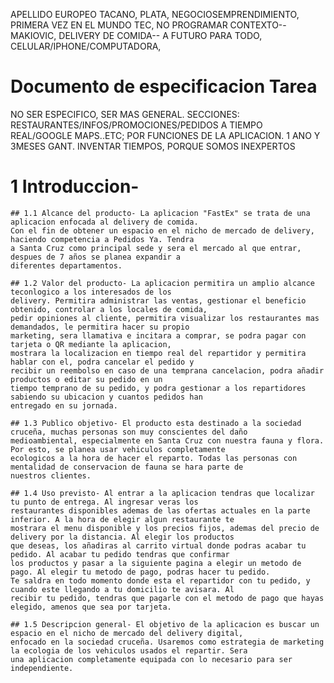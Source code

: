 APELLIDO EUROPEO
TACANO, PLATA, NEGOCIOSEMPRENDIMIENTO, PRIMERA VEZ EN EL MUNDO TEC, NO PROGRAMAR
CONTEXTO--MAKIOVIC, DELIVERY DE COMIDA-- A FUTURO PARA TODO, CELULAR/IPHONE/COMPUTADORA, 

# **Documento de especificacion Tarea** 
NO SER ESPECIFICO, SER MAS GENERAL. SECCIONES: RESTAURANTES/INFOS/PROMOCIONES/PEDIDOS A TIEMPO REAL/GOOGLE MAPS..ETC; POR FUNCIONES
DE LA APLICACION.
1 ANO Y 3MESES GANT.
INVENTAR TIEMPOS, PORQUE SOMOS INEXPERTOS

# 1 Introduccion- 
	## 1.1 Alcance del producto- La aplicacion "FastEx" se trata de una aplicacion enfocada al delivery de comida.
	Con el fin de obtener un espacio en el nicho de mercado de delivery, haciendo competencia a Pedidos Ya. Tendra
	a Santa Cruz como principal sede y sera el mercado al que entrar, despues de 7 años se planea expandir a 
	diferentes departamentos.

	## 1.2 Valor del producto- La aplicacion permitira un amplio alcance teconlogico a los interesados de los
	delivery. Permitira administrar las ventas, gestionar el beneficio obtenido, controlar a los locales de comida,
	pedir opiniones al cliente, permitira visualizar los restaurantes mas demandados, le permitira hacer su propio
	marketing, sera llamativa e incitara a comprar, se podra pagar con tarjeta o QR mediante la aplicacion, 
	mostrara la localizacion en tiempo real del repartidor y permitira hablar con el, podra cancelar el pedido y
	recibir un reembolso en caso de una temprana cancelacion, podra añadir productos o editar su pedido en un
	tiempo temprano de su pedido, y podra gestionar a los repartidores sabiendo su ubicacion y cuantos pedidos han 
	entregado en su jornada.

	## 1.3 Publico objetivo- El producto esta destinado a la sociedad cruceña, muchas personas son muy conscientes del daño
	medioambiental, especialmente en Santa Cruz con nuestra fauna y flora. Por esto, se planea usar vehiculos completamente 
	ecologicos a la hora de hacer el reparto. Todas las personas con mentalidad de conservacion de fauna se hara parte de
	nuestros clientes.

	## 1.4 Uso previsto- Al entrar a la aplicacion tendras que localizar tu punto de entrega. Al ingresar veras los 
	restaurantes disponibles ademas de las ofertas actuales en la parte inferior. A la hora de elegir algun restaurante te 
	mostrara el menu disponible y los precios fijos, ademas del precio de delivery por la distancia. Al elegir los productos
	que deseas, los añadiras al carrito virtual donde podras acabar tu pedido. Al acabar tu pedido tendras que confirmar
	los productos y pasar a la siguiente pagina a elegir un metodo de pago. Al elegir tu metodo de pago, podras hacer tu pedido.
	Te saldra en todo momento donde esta el repartidor con tu pedido, y cuando este llegando a tu domicilio te avisara. Al
	recibir tu pedido, tendras que pagarle con el metodo de pago que hayas elegido, amenos que sea por tarjeta.

	## 1.5 Descripcion general- El objetivo de la aplicacion es buscar un espacio en el nicho de mercado del delivery digital,
	enfocado en la sociedad cruceña. Usaremos como estrategia de marketing la ecologia de los vehiculos usados el repartir. Sera
	una aplicacion completamente equipada con lo necesario para ser independiente.